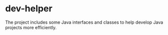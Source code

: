 # dev-helper
The project includes some Java interfaces and classes to help develop Java projects more efficiently.
